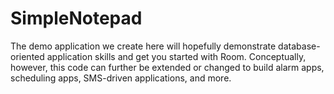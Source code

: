 # SimpleNotepad
The demo application we create here will hopefully demonstrate database-oriented application skills and get you started with Room. Conceptually, however, this code can further be extended or changed to build alarm apps, scheduling apps, SMS-driven applications, and more.
